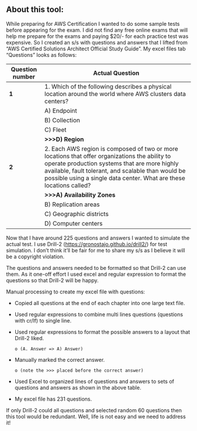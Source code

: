 ## About this tool:
While preparing for AWS Certification I wanted to do some sample tests before appearing for the exam. I did not find any free online exams that will help me prepare for the exams and paying $20/- for each practice test was expensive. So I created an s/s with questions and answers that I lifted from “AWS Certified Solutions Architect Official Study Guide”.  My excel files tab “Questions” looks as follows:

 Question number |   Actual Question 
--- | ---
**1** | 1. Which of the following describes a physical location around the world where AWS clusters data centers?
` ` | A) Endpoint
` ` | B) Collection
` ` | C) Fleet
` ` | **>>>D) Region**
**2** | 2. Each AWS region is composed of two or more locations that offer organizations the ability to operate production systems that are more highly available, fault tolerant, and scalable than would be possible using a single data center. What are these locations called?
` ` | **>>>A) Availability Zones**
` ` | B) Replication areas
` ` | C) Geographic districts
` ` | D) Computer centers

Now that I have around 225 questions and answers I wanted to simulate the actual test. I use Drill-2 (https://gronostajo.github.io/drill2/) for test simulation. I don’t think it’ll be fair for me to share my s/s as I believe it will be a copyright violation. 

The questions and answers needed to be formatted so that Drill-2 can use them. As it one-off effort I used excel and regular expression to format the questions so that Drill-2 will be happy.

Manual processing to create my excel file with questions:

* Copied all questions at the end of each chapter into one large text file.
* Used regular expressions to combine multi lines questions (questions with cr/lf)  to single line.
* Used regular expressions to format the possible answers to a layout that Drill-2 liked.

      o (A. Answer => A) Answer)
* Manually marked the correct answer.

      o (note the >>> placed before the correct answer)
* Used Excel to organized lines of questions and answers to sets of questions and answers as shown in the above table.
* My excel file has 231 questions.


If only Drill-2 could all questions and selected random 60 questions then this tool would be redundant. Well, life is not easy and we need to address it! 